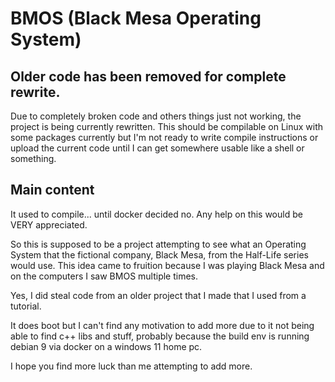 # BMOS (Black Mesa Operating System)
## Older code has been removed for complete rewrite.

Due to completely broken code and others things just not working, the project is being currently rewritten. This should be compilable on Linux with some packages currently but I'm not ready to write compile instructions or upload the current code until I can get somewhere usable like a shell or something.

## Main content

It used to compile... until docker decided no. Any help on this would be VERY appreciated.

So this is supposed to be a project attempting to see what an Operating System that the fictional company, Black Mesa, from the Half-Life series would use. This idea came to fruition because I was playing Black Mesa and on the computers I saw BMOS multiple times.

Yes, I did steal code from an older project that I made that I used from a tutorial.

It does boot but I can't find any motivation to add more due to it not being able to find c++ libs and stuff, probably because the build env is running debian 9 via docker on a windows 11 home pc.

I hope you find more luck than me attempting to add more.
